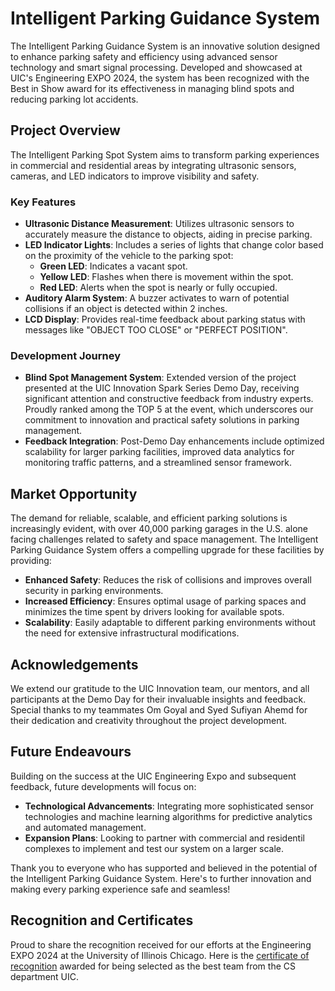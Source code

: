 # Intelligent Parking Guidance System

The Intelligent Parking Guidance System is an innovative solution designed to enhance parking safety and efficiency using advanced sensor technology and smart signal processing. Developed and showcased at UIC's Engineering EXPO 2024, the system has been recognized with the Best in Show award for its effectiveness in managing blind spots and reducing parking lot accidents.

## Project Overview

The Intelligent Parking Spot System aims to transform parking experiences in commercial and residential areas by integrating ultrasonic sensors, cameras, and LED indicators to improve visibility and safety.

### Key Features

- **Ultrasonic Distance Measurement**: Utilizes ultrasonic sensors to accurately measure the distance to objects, aiding in precise parking.
- **LED Indicator Lights**: Includes a series of lights that change color based on the proximity of the vehicle to the parking spot:
  - **Green LED**: Indicates a vacant spot.
  - **Yellow LED**: Flashes when there is movement within the spot.
  - **Red LED**: Alerts when the spot is nearly or fully occupied.
- **Auditory Alarm System**: A buzzer activates to warn of potential collisions if an object is detected within 2 inches.
- **LCD Display**: Provides real-time feedback about parking status with messages like "OBJECT TOO CLOSE" or "PERFECT POSITION".

### Development Journey

- **Blind Spot Management System**: Extended version of the project presented at the UIC Innovation Spark Series Demo Day, receiving significant attention and constructive feedback from industry experts. Proudly ranked among the TOP 5 at the event, which underscores our commitment to innovation and practical safety solutions in parking management.
- **Feedback Integration**: Post-Demo Day enhancements include optimized scalability for larger parking facilities, improved data analytics for monitoring traffic patterns, and a streamlined sensor framework.


## Market Opportunity

The demand for reliable, scalable, and efficient parking solutions is increasingly evident, with over 40,000 parking garages in the U.S. alone facing challenges related to safety and space management. The Intelligent Parking Guidance System offers a compelling upgrade for these facilities by providing:
- **Enhanced Safety**: Reduces the risk of collisions and improves overall security in parking environments.
- **Increased Efficiency**: Ensures optimal usage of parking spaces and minimizes the time spent by drivers looking for available spots.
- **Scalability**: Easily adaptable to different parking environments without the need for extensive infrastructural modifications.

## Acknowledgements

We extend our gratitude to the UIC Innovation team, our mentors, and all participants at the Demo Day for their invaluable insights and feedback.
Special thanks to my teammates Om Goyal and Syed Sufiyan Ahemd for their dedication and creativity throughout the project development.

## Future Endeavours

Building on the success at the UIC Engineering Expo and subsequent feedback, future developments will focus on:
- **Technological Advancements**: Integrating more sophisticated sensor technologies and machine learning algorithms for predictive analytics and automated management.
- **Expansion Plans**: Looking to partner with commercial and residentil complexes to implement and test our system on a larger scale.

Thank you to everyone who has supported and believed in the potential of the Intelligent Parking Guidance System. Here's to further innovation and making every parking experience safe and seamless!

## Recognition and Certificates

Proud to share the recognition received for our efforts at the Engineering EXPO 2024 at the University of Illinois Chicago. Here is the [certificate of recognition](IPGS.jpg) awarded for being selected as the best team from the CS department UIC.



